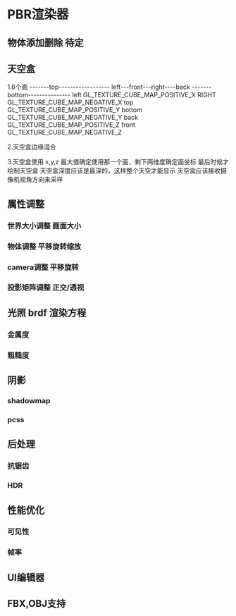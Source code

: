 # PBR渲染器

## 物体添加删除 待定

## 天空盒

1.6个面
-------top------------------
left---front---right----back
-------bottom---------------
left    GL_TEXTURE_CUBE_MAP_POSITIVE_X
RIGHT   GL_TEXTURE_CUBE_MAP_NEGATIVE_X
top     GL_TEXTURE_CUBE_MAP_POSITIVE_Y
bottom  GL_TEXTURE_CUBE_MAP_NEGATIVE_Y
back    GL_TEXTURE_CUBE_MAP_POSITIVE_Z
front   GL_TEXTURE_CUBE_MAP_NEGATIVE_Z

2.天空盒边缘混合

3.天空盒使用
x,y,z 最大值确定使用那一个面，剩下两维度确定面坐标
最后时候才绘制天空盒
天空盒深度应该是最深的，这样整个天空才能显示
天空盒应该接收摄像机视角方向来采样

## 属性调整
### 世界大小调整 画面大小
### 物体调整 平移旋转缩放
### camera调整 平移旋转
### 投影矩阵调整 正交/透视

## 光照 brdf 渲染方程
### 金属度
### 粗糙度

## 阴影
### shadowmap
### pcss

## 后处理
### 抗锯齿
### HDR

## 性能优化
### 可见性
### 帧率

## UI编辑器

## FBX,OBJ支持